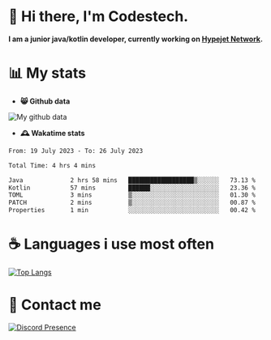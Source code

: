 # 👋 Hi there, I'm Codestech.
**I am a junior java/kotlin developer, currently working on [Hypejet Network](https://github.com/Hypejet).**

# 📊 My stats
- **😸 Github data**

![My github data](https://github-readme-stats.vercel.app/api?username=Codestech1&count_private=true&include_all_commits=true&theme=codeSTACKr)

- **🕰️ Wakatime stats**
<!--START_SECTION:waka-->

```txt
From: 19 July 2023 - To: 26 July 2023

Total Time: 4 hrs 4 mins

Java             2 hrs 58 mins   ██████████████████▒░░░░░░   73.13 %
Kotlin           57 mins         ██████░░░░░░░░░░░░░░░░░░░   23.36 %
TOML             3 mins          ▒░░░░░░░░░░░░░░░░░░░░░░░░   01.30 %
PATCH            2 mins          ▒░░░░░░░░░░░░░░░░░░░░░░░░   00.87 %
Properties       1 min           ░░░░░░░░░░░░░░░░░░░░░░░░░   00.42 %
```

<!--END_SECTION:waka-->

# ☕ Languages i use most often
[![Top Langs](https://github-readme-stats.vercel.app/api/top-langs/?username=Codestech1&layout=compact&langs_count=8&exclude_repo=window5000.github.io&theme=codeSTACKr)](https://github.com/anuraghazra/github-readme-stats)

# 💬 Contact me
[![Discord Presence](https://lanyard.cnrad.dev/api/650718742157852740)](https://discord.com/users/650718742157852740)
</br>
